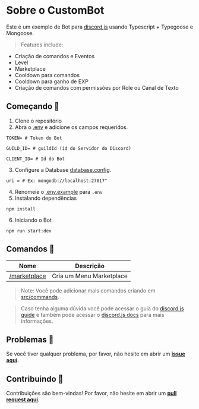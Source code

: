 # Sobre o CustomBot
Este é um exemplo de Bot para [discord.js](https://discord.js.org/#/) usando Typescript + Typegoose e Mongoose.
>Features include:
- Criação de comandos e Eventos
- Level
- Marketplace
- Cooldown para comandos
- Cooldown para ganho de EXP
- Criação de comandos com permissões por Role ou Canal de Texto

## Começando 🎉
1. Clone o repositório
2. Abra o [.env](.env.example) e adicione os campos requeridos.
```
TOKEN= # Token do Bot

GUILD_ID= # guildId (id do Servidor do Discord)

CLIENT_ID= # Id do Bot
```
3. Configure a Database [database.config](src/config/database.config.ts).
```
uri = # Ex: mongodb://localhost:27017"
```
4. Renomeie o [.env.example](.env.example) para `.env`
5. Instalando dependências
```sh-session
npm install
```
6. Iniciando o Bot
```sh-session
npm run start:dev
```

## Comandos 🤖
Nome | Descrição 
| - | - | 
[/marketplace](src/commands/User/marketplace.command.ts) | Cria um Menu Marketplace

> Note: Você pode adicionar mais comandos criando em [src/commands](src/commands). 

> Caso tenha alguma dúvida você pode acessar o guia do [discord.js guide](https://discordjs.guide) e também pode acessar o [discord.js docs](https://discord.js.org) para mais informações.

## Problemas 💭
Se você tiver qualquer problema, por favor, não hesite em abrir um **[issue aqui](https://github.com/marcelotsoares/custom-discordjs-bot/issues/new/choose)**.

## Contribuindo 🙌
Contribuições são bem-vindas! Por favor, não hesite em abrir um **[pull request aqui](https://github.com/marcelotsoares/custom-discordjs-bot/pulls)**.